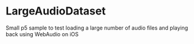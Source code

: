 # LargeAudioDataset
Small p5 sample to test loading a large number of audio files and playing back using WebAudio on iOS
